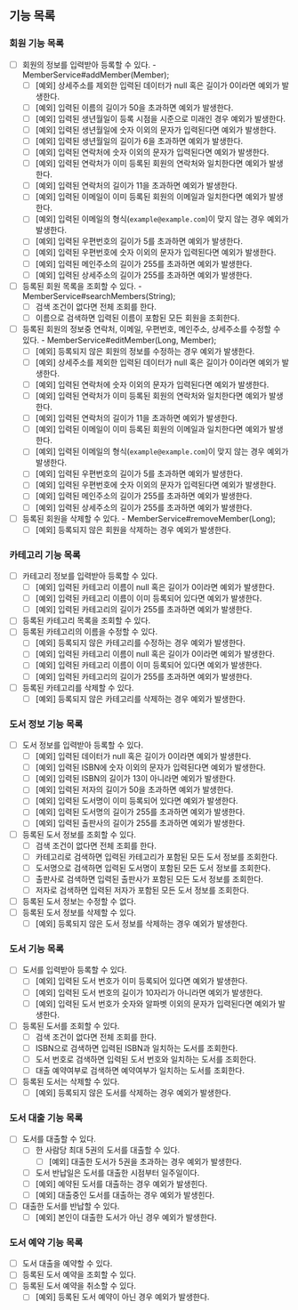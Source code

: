 ## 기능 목록

### 회원 기능 목록

- [ ] 회원의 정보를 입력받아 등록할 수 있다. - MemberService#addMember(Member);
    - [ ] [예외] 상세주소를 제외한 입력된 데이터가 null 혹은 길이가 0이라면 예외가 발생한다.
    - [ ] [예외] 입력된 이름의 길이가 50을 초과하면 예외가 발생한다.
    - [ ] [예외] 입력된 생년월일이 등록 시점을 시준으로 미래인 경우 예외가 발생한다.
    - [ ] [예외] 입력된 생년월일에 숫자 이외의 문자가 입력된다면 예외가 발생한다.
    - [ ] [예외] 입력된 생년월일의 길이가 6을 초과하면 예외가 발생한다.
    - [ ] [예외] 입력된 연락처에 숫자 이외의 문자가 입력된다면 예외가 발생한다.
    - [ ] [예외] 입력된 연락처가 이미 등록된 회원의 연락처와 일치한다면 예외가 발생한다.
    - [ ] [예외] 입력된 연락처의 길이가 11을 초과하면 예외가 발생한다.
    - [ ] [예외] 입력된 이메일이 이미 등록된 회원의 이메일과 일치한다면 예외가 발생한다.
    - [ ] [예외] 입력된 이메일의 형식(`example@example.com`)이 맞지 않는 경우 예외가 발생한다.
    - [ ] [예외] 입력된 우편번호의 길이가 5를 초과하면 예외가 발생한다.
    - [ ] [예외] 입력된 우편번호에 숫자 이외의 문자가 입력된다면 예외가 발생한다.
    - [ ] [예외] 입력된 메인주소의 길이가 255를 초과하면 예외가 발생한다.
    - [ ] [예외] 입력된 상세주소의 길이가 255를 초과하면 예외가 발생한다.
- [ ] 등록된 회원 목록을 조회할 수 있다. - MemberService#searchMembers(String);
    - [ ] 검색 조건이 없다면 전체 조회를 한다.
    - [ ] 이름으로 검색하면 입력된 이름이 포함된 모든 회원을 조회한다.
- [ ] 등록된 회원의 정보중 연락처, 이메일, 우편번호, 메인주소, 상세주소를 수정할 수 있다. - MemberService#editMember(Long, Member);
    - [ ] [예외] 등록되지 않은 회원의 정보를 수정하는 경우 예외가 발생한다.
    - [ ] [예외] 상세주소를 제외한 입력된 데이터가 null 혹은 길이가 0이라면 예외가 발생한다.
    - [ ] [예외] 입력된 연락처에 숫자 이외의 문자가 입력된다면 예외가 발생한다.
    - [ ] [예외] 입력된 연락처가 이미 등록된 회원의 연락처와 일치한다면 예외가 발생한다.
    - [ ] [예외] 입력된 연락처의 길이가 11을 초과하면 예외가 발생한다.
    - [ ] [예외] 입력된 이메일이 이미 등록된 회원의 이메일과 일치한다면 예외가 발생한다.
    - [ ] [예외] 입력된 이메일의 형식(`example@example.com`)이 맞지 않는 경우 예외가 발생한다.
    - [ ] [예외] 입력된 우편번호의 길이가 5를 초과하면 예외가 발생한다.
    - [ ] [예외] 입력된 우편번호에 숫자 이외의 문자가 입력된다면 예외가 발생한다.
    - [ ] [예외] 입력된 메인주소의 길이가 255를 초과하면 예외가 발생한다.
    - [ ] [예외] 입력된 상세주소의 길이가 255를 초과하면 예외가 발생한다.
- [ ] 등록된 회원을 삭제할 수 있다. - MemberService#removeMember(Long);
    - [ ] [예외] 등록되지 않은 회원을 삭제하는 경우 예외가 발생한다.

### 카테고리 기능 목록

- [ ] 카테고리 정보를 입력받아 등록할 수 있다.
    - [ ] [예외] 입력된 카테고리 이름이 null 혹은 길이가 0이라면 예외가 발생한다.
    - [ ] [예외] 입력된 카테고리 이름이 이미 등록되어 있다면 예외가 발생한다.
    - [ ] [예외] 입력된 카테고리의 길이가 255를 초과하면 예외가 발생한다.
- [ ] 등록된 카테고리 목록을 조회할 수 있다.
- [ ] 등록된 카테고리의 이름을 수정할 수 있다.
    - [ ] [예외] 등록되지 않은 카테고리를 수정하는 경우 예외가 발생한다.
    - [ ] [예외] 입력된 카테고리 이름이 null 혹은 길이가 0이라면 예외가 발생한다.
    - [ ] [예외] 입력된 카테고리 이름이 이미 등록되어 있다면 예외가 발생한다.
    - [ ] [예외] 입력된 카테고리의 길이가 255를 초과하면 예외가 발생한다.
- [ ] 등록된 카테고리를 삭제할 수 있다.
    - [ ] [예외] 등록되지 않은 카테고리를 삭제하는 경우 예외가 발생한다.

### 도서 정보 기능 목록

- [ ] 도서 정보를 입력받아 등록할 수 있다.
    - [ ] [예외] 입력된 데이터가 null 혹은 길이가 0이라면 예외가 발생한다.
    - [ ] [예외] 입력된 ISBN에 숫자 이외의 문자가 입력된다면 예외가 발생한다.
    - [ ] [예외] 입력된 ISBN의 길이가 13이 아니라면 예외가 발생한다.
    - [ ] [예외] 입력된 저자의 길이가 50을 초과하면 예외가 발생한다.
    - [ ] [예외] 입력된 도서명이 이미 등록되어 있다면 예외가 발생한다.
    - [ ] [예외] 입력된 도서명의 길이가 255를 초과하면 예외가 발생한다.
    - [ ] [예외] 입력된 출판사의 길이가 255를 초과하면 예외가 발생한다.
- [ ] 등록된 도서 정보를 조회할 수 있다.
    - [ ] 검색 조건이 없다면 전체 조회를 한다.
    - [ ] 카테고리로 검색하면 입력된 카테고리가 포함된 모든 도서 정보를 조회한다.
    - [ ] 도서명으로 검색하면 입력된 도서명이 포함된 모든 도서 정보를 조회한다.
    - [ ] 출판사로 검색하면 입력된 출판사가 포함된 모든 도서 정보를 조회한다.
    - [ ] 저자로 검색하면 입력된 저자가 포함된 모든 도서 정보를 조회한다.
- [ ] 등록된 도서 정보는 수정할 수 없다.
- [ ] 등록된 도서 정보를 삭제할 수 있다.
    - [ ] [예외] 등록되지 않은 도서 정보를 삭제하는 경우 예외가 발생한다.

### 도서 기능 목록

- [ ] 도서를 입력받아 등록할 수 있다.
  - [ ] [예외] 입력된 도서 번호가 이미 등록되어 있다면 예외가 발생한다.
  - [ ] [예외] 입력된 도서 번호의 길이가 10자리가 아니라면 예외가 발생한다.
  - [ ] [예외] 입력된 도서 번호가 숫자와 알파벳 이외의 문자가 입력된다면 예외가 발생한다.
- [ ] 등록된 도서를 조회할 수 있다.
  - [ ] 검색 조건이 없다면 전체 조회를 한다.
  - [ ] ISBN으로 검색하면 입력된 ISBN과 일치하는 도서를 조회한다.
  - [ ] 도서 번호로 검색하면 입력된 도서 번호와 일치하는 도서를 조회한다.
  - [ ] 대출 예약여부로 검색하면 예약여부가 일치하는 도서를 조회한다.
- [ ] 등록된 도서는 삭제할 수 있다.
  - [ ] [예외] 등록되지 않은 도서를 삭제하는 경우 예외가 발생한다.

### 도서 대출 기능 목록

- [ ] 도서를 대출할 수 있다.
  - [ ] 한 사람당 최대 5권의 도서를 대출할 수 있다.
    - [ ] [예외] 대출한 도서가 5권을 초과하는 경우 예외가 발생한다.
  - [ ] 도서 반납일은 도서를 대출한 시점부터 일주일이다.
  - [ ] [예외] 예약된 도서를 대출하는 경우 예외가 발생힌다.
  - [ ] [예외] 대출중인 도서를 대출하는 경우 예외가 발생힌다.
- [ ] 대출한 도서를 반납할 수 있다.
  - [ ] [예외] 본인이 대출한 도서가 아닌 경우 예외가 발생한다.

### 도서 예약 기능 목록

- [ ] 도서 대출을 예약할 수 있다.
- [ ] 등록된 도서 예약을 조회할 수 있다.
- [ ] 등록된 도서 예약을 취소할 수 있다.
  - [ ] [예외] 등록된 도서 예약이 아닌 경우 예외가 발생한다.